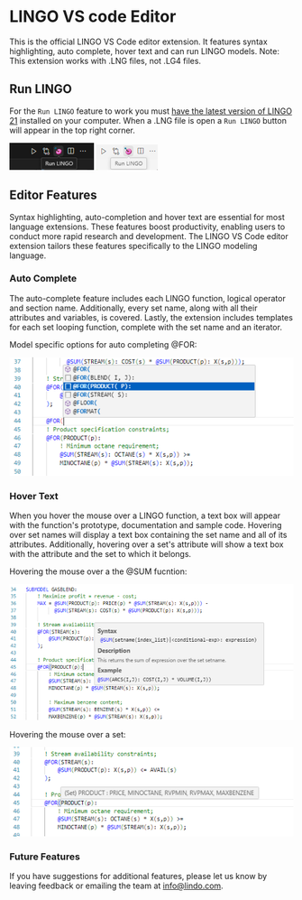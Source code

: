# LINGO VS code Editor

This is the official LINGO VS Code editor extension. It features syntax highlighting, auto complete, hover text and can run LINGO models. Note: This extension works with .LNG files, not .LG4 files.

## Run LINGO
For the `Run LINGO` feature to work you must [have the latest version of LINGO 21](https://lindo.com/index.php/ls-downloads/try-lingo) installed on your computer. When a .LNG file is open a `Run LINGO` button will appear in the top right corner.

![](resources/runLINGO_DARK.png#gh-dark-mode-only)
![](resources/runLINGO_LIGHT.png#gh-light-mode-only)

## Editor Features
Syntax highlighting, auto-completion and hover text are essential for most language extensions. These features boost productivity, enabling users to conduct more rapid research and development. The LINGO VS Code editor extension tailors these features specifically to the LINGO modeling language.

### Auto Complete
The auto-complete feature includes each LINGO function, logical operator and section name. Additionally, every set name, along with all their attributes and variables, is covered. Lastly, the extension includes templates for each set looping function, complete with the set name and an iterator. 

Model specific options for auto completing @FOR:

![](resources/auto_complete_LIGHT.png)

### Hover Text
When you hover the mouse over a LINGO function, a text box will appear with the function's prototype, documentation and sample code. Hovering over set names will display a text box containing the set name and all of its attributes. Additionally, hovering over a set's attribute will show a text box with the attribute and the set to which it belongs.

Hovering the mouse over a the @SUM fucntion:

![](resources/hover_func_LIGHT.png)

Hovering the mouse over a set:

![](resources/hover_set_LIGHT.png)


### Future Features
If you have suggestions for additional features, please let us know by leaving feedback or emailing the team at info@lindo.com.